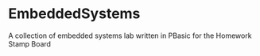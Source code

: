 # EmbeddedSystems
A collection of embedded systems lab written in PBasic for the Homework Stamp Board
